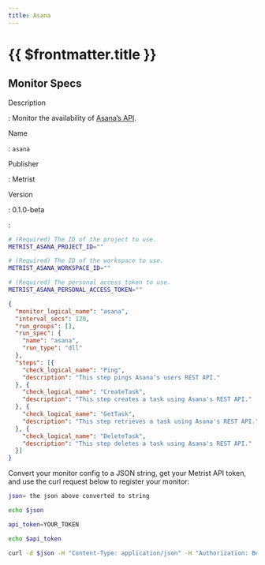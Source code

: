 ```yaml
---
title: Asana
---
```


# {{ $frontmatter.title }}

## Monitor Specs

Description

: Monitor the availability of [Asana’s API](https://developers.asana.com/docs).

Name

: `asana`

Publisher

: Metrist

Version

: 0.1.0-beta

: &nbsp;


<!--@include: /parts/_1.md-->


<!--@include: /parts/_2.md-->


<!--@include: /parts/_3.md-->


```sh
# (Required) The ID of the project to use.
METRIST_ASANA_PROJECT_ID=""

# (Required) The ID of the workspace to use.
METRIST_ASANA_WORKSPACE_ID=""

# (Required) The personal access token to use.
METRIST_ASANA_PERSONAL_ACCESS_TOKEN=""
```

<!--@include: /parts/tips_env-vars.md -->


<!--@include: /parts/_4.md-->


```json
{
  "monitor_logical_name": "asana",
  "interval_secs": 120,
  "run_groups": [],
  "run_spec": {
    "name": "asana",
    "run_type": "dll"
  },
  "steps": [{
    "check_logical_name": "Ping",
    "description": "This step pings Asana’s users REST API."
  }, {
    "check_logical_name": "CreateTask",
    "description": "This step creates a task using Asana's REST API."
  }, {
    "check_logical_name": "GetTask",
    "description": "This step retrieves a task using Asana's REST API."
  }, {
    "check_logical_name": "DeleteTask",
    "description": "This step deletes a task using Asana's REST API."
  }]
}
```




Convert your monitor config to a JSON string, get your Metrist API token, and use the curl request below to register your monitor:

```sh
json= the json above converted to string

echo $json

api_token=YOUR_TOKEN

echo $api_token

curl -d $json -H "Content-Type: application/json" -H "Authorization: Bearer $api_token" 'https://app.metrist.io/api/v0/monitor-config'

```

<!--@include: /parts/tips_api.md-->


<!--@include: /parts/_5.md-->


<!--@include: /parts/result.md-->

